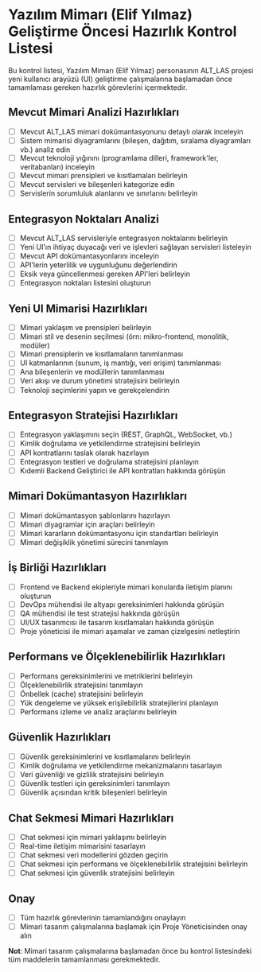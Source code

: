 # Yazılım Mimarı (Elif Yılmaz) Geliştirme Öncesi Hazırlık Kontrol Listesi

Bu kontrol listesi, Yazılım Mimarı (Elif Yılmaz) personasının ALT_LAS projesi yeni kullanıcı arayüzü (UI) geliştirme çalışmalarına başlamadan önce tamamlaması gereken hazırlık görevlerini içermektedir.

## Mevcut Mimari Analizi Hazırlıkları

- [ ] Mevcut ALT_LAS mimari dokümantasyonunu detaylı olarak inceleyin
- [ ] Sistem mimarisi diyagramlarını (bileşen, dağıtım, sıralama diyagramları vb.) analiz edin
- [ ] Mevcut teknoloji yığınını (programlama dilleri, framework'ler, veritabanları) inceleyin
- [ ] Mevcut mimari prensipleri ve kısıtlamaları belirleyin
- [ ] Mevcut servisleri ve bileşenleri kategorize edin
- [ ] Servislerin sorumluluk alanlarını ve sınırlarını belirleyin

## Entegrasyon Noktaları Analizi

- [ ] Mevcut ALT_LAS servisleriyle entegrasyon noktalarını belirleyin
- [ ] Yeni UI'ın ihtiyaç duyacağı veri ve işlevleri sağlayan servisleri listeleyin
- [ ] Mevcut API dokümantasyonlarını inceleyin
- [ ] API'lerin yeterlilik ve uygunluğunu değerlendirin
- [ ] Eksik veya güncellenmesi gereken API'leri belirleyin
- [ ] Entegrasyon noktaları listesini oluşturun

## Yeni UI Mimarisi Hazırlıkları

- [ ] Mimari yaklaşım ve prensipleri belirleyin
- [ ] Mimari stil ve desenin seçilmesi (örn: mikro-frontend, monolitik, modüler)
- [ ] Mimari prensiplerin ve kısıtlamaların tanımlanması
- [ ] UI katmanlarının (sunum, iş mantığı, veri erişim) tanımlanması
- [ ] Ana bileşenlerin ve modüllerin tanımlanması
- [ ] Veri akışı ve durum yönetimi stratejisini belirleyin
- [ ] Teknoloji seçimlerini yapın ve gerekçelendirin

## Entegrasyon Stratejisi Hazırlıkları

- [ ] Entegrasyon yaklaşımını seçin (REST, GraphQL, WebSocket, vb.)
- [ ] Kimlik doğrulama ve yetkilendirme stratejisini belirleyin
- [ ] API kontratlarını taslak olarak hazırlayın
- [ ] Entegrasyon testleri ve doğrulama stratejisini planlayın
- [ ] Kıdemli Backend Geliştirici ile API kontratları hakkında görüşün

## Mimari Dokümantasyon Hazırlıkları

- [ ] Mimari dokümantasyon şablonlarını hazırlayın
- [ ] Mimari diyagramlar için araçları belirleyin
- [ ] Mimari kararların dokümantasyonu için standartları belirleyin
- [ ] Mimari değişiklik yönetimi sürecini tanımlayın

## İş Birliği Hazırlıkları

- [ ] Frontend ve Backend ekipleriyle mimari konularda iletişim planını oluşturun
- [ ] DevOps mühendisi ile altyapı gereksinimleri hakkında görüşün
- [ ] QA mühendisi ile test stratejisi hakkında görüşün
- [ ] UI/UX tasarımcısı ile tasarım kısıtlamaları hakkında görüşün
- [ ] Proje yöneticisi ile mimari aşamalar ve zaman çizelgesini netleştirin

## Performans ve Ölçeklenebilirlik Hazırlıkları

- [ ] Performans gereksinimlerini ve metriklerini belirleyin
- [ ] Ölçeklenebilirlik stratejisini tanımlayın
- [ ] Önbellek (cache) stratejisini belirleyin
- [ ] Yük dengeleme ve yüksek erişilebilirlik stratejilerini planlayın
- [ ] Performans izleme ve analiz araçlarını belirleyin

## Güvenlik Hazırlıkları

- [ ] Güvenlik gereksinimlerini ve kısıtlamalarını belirleyin
- [ ] Kimlik doğrulama ve yetkilendirme mekanizmalarını tasarlayın
- [ ] Veri güvenliği ve gizlilik stratejisini belirleyin
- [ ] Güvenlik testleri için gereksinimleri tanımlayın
- [ ] Güvenlik açısından kritik bileşenleri belirleyin

## Chat Sekmesi Mimari Hazırlıkları

- [ ] Chat sekmesi için mimari yaklaşımı belirleyin
- [ ] Real-time iletişim mimarisini tasarlayın
- [ ] Chat sekmesi veri modellerini gözden geçirin
- [ ] Chat sekmesi için performans ve ölçeklenebilirlik stratejisini belirleyin
- [ ] Chat sekmesi için güvenlik stratejisini belirleyin

## Onay

- [ ] Tüm hazırlık görevlerinin tamamlandığını onaylayın
- [ ] Mimari tasarım çalışmalarına başlamak için Proje Yöneticisinden onay alın

**Not**: Mimari tasarım çalışmalarına başlamadan önce bu kontrol listesindeki tüm maddelerin tamamlanması gerekmektedir.
